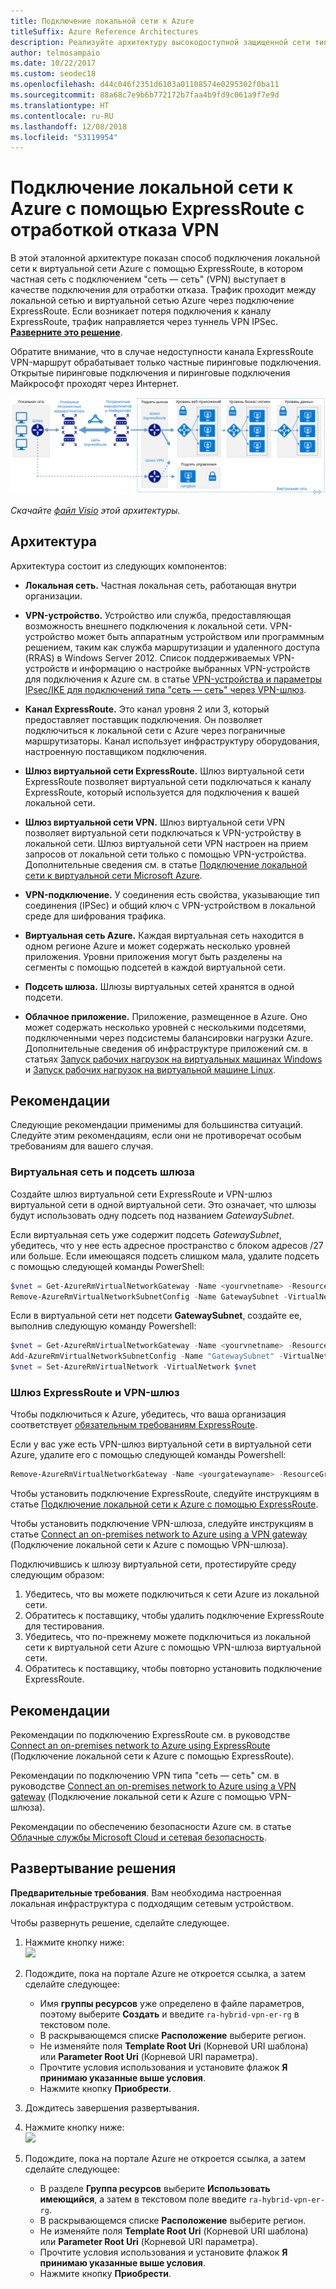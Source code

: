 ```yaml
---
title: Подключение локальной сети к Azure
titleSuffix: Azure Reference Architectures
description: Реализуйте архитектуру высокодоступной защищенной сети типа "сеть — сеть", которая охватывает виртуальную сеть Azure и локальную сеть, подключенные с помощью ExpressRoute с отработкой отказа VPN-шлюза.
author: telmosampaio
ms.date: 10/22/2017
ms.custom: seodec18
ms.openlocfilehash: d44c046f2351d6103a01108574e0295302f0ba11
ms.sourcegitcommit: 88a68c7e9b6b772172b7faa4b9fd9c061a9f7e9d
ms.translationtype: HT
ms.contentlocale: ru-RU
ms.lasthandoff: 12/08/2018
ms.locfileid: "53119954"
---
```

# <a name="connect-an-on-premises-network-to-azure-using-expressroute-with-vpn-failover"></a>Подключение локальной сети к Azure с помощью ExpressRoute с отработкой отказа VPN

В этой эталонной архитектуре показан способ подключения локальной сети к виртуальной сети Azure с помощью ExpressRoute, в котором частная сеть с подключением "сеть — сеть" (VPN) выступает в качестве подключения для отработки отказа. Трафик проходит между локальной сетью и виртуальной сетью Azure через подключение ExpressRoute. Если возникает потеря подключения к каналу ExpressRoute, трафик направляется через туннель VPN IPSec. [**Разверните это решение**](#deploy-the-solution).

Обратите внимание, что в случае недоступности канала ExpressRoute VPN-маршрут обрабатывает только частные пиринговые подключения. Открытые пиринговые подключения и пиринговые подключения Майкрософт проходят через Интернет.

![Эталонная архитектура высокодоступной гибридной сети с использованием ExpressRoute и VPN-шлюза](./images/expressroute-vpn-failover.png)

*Скачайте [файл Visio][visio-download] этой архитектуры.*

## <a name="architecture"></a>Архитектура

Архитектура состоит из следующих компонентов:

- **Локальная сеть.** Частная локальная сеть, работающая внутри организации.

- **VPN-устройство.** Устройство или служба, предоставляющая возможность внешнего подключения к локальной сети. VPN-устройство может быть аппаратным устройством или программным решением, таким как служба маршрутизации и удаленного доступа (RRAS) в Windows Server 2012. Список поддерживаемых VPN-устройств и информацию о настройке выбранных VPN-устройств для подключения к Azure см. в статье [VPN-устройства и параметры IPsec/IKE для подключений типа "сеть — сеть" через VPN-шлюз][vpn-appliance].

- **Канал ExpressRoute.** Это канал уровня 2 или 3, который предоставляет поставщик подключения. Он позволяет подключиться к локальной сети с Azure через пограничные маршрутизаторы. Канал использует инфраструктуру оборудования, настроенную поставщиком подключения.

- **Шлюз виртуальной сети ExpressRoute.** Шлюз виртуальной сети ExpressRoute позволяет виртуальной сети подключаться к каналу ExpressRoute, который используется для подключения к вашей локальной сети.

- **Шлюз виртуальной сети VPN.** Шлюз виртуальной сети VPN позволяет виртуальной сети подключаться к VPN-устройству в локальной сети. Шлюз виртуальной сети VPN настроен на прием запросов от локальной сети только с помощью VPN-устройства. Дополнительные сведения см. в статье [Подключение локальной сети к виртуальной сети Microsoft Azure][connect-to-an-Azure-vnet].

- **VPN-подключение.** У соединения есть свойства, указывающие тип соединения (IPSec) и общий ключ с VPN-устройством в локальной среде для шифрования трафика.

- **Виртуальная сеть Azure.** Каждая виртуальная сеть находится в одном регионе Azure и может содержать несколько уровней приложения. Уровни приложения могут быть разделены на сегменты с помощью подсетей в каждой виртуальной сети.

- **Подсеть шлюза.** Шлюзы виртуальных сетей хранятся в одной подсети.

- **Облачное приложение.** Приложение, размещенное в Azure. Оно может содержать несколько уровней с несколькими подсетями, подключенными через подсистемы балансировки нагрузки Azure. Дополнительные сведения об инфраструктуре приложений см. в статьях [Запуск рабочих нагрузок на виртуальных машинах Windows][windows-vm-ra] и [Запуск рабочих нагрузок на виртуальной машине Linux][linux-vm-ra].

## <a name="recommendations"></a>Рекомендации

Следующие рекомендации применимы для большинства ситуаций. Следуйте этим рекомендациям, если они не противоречат особым требованиям для вашего случая.

### <a name="vnet-and-gatewaysubnet"></a>Виртуальная сеть и подсеть шлюза

Создайте шлюз виртуальной сети ExpressRoute и VPN-шлюз виртуальной сети в одной виртуальной сети. Это означает, что шлюзы будут использовать одну подсеть под названием *GatewaySubnet*.

Если виртуальная сеть уже содержит подсеть *GatewaySubnet*, убедитесь, что у нее есть адресное пространство с блоком адресов /27 или больше. Если имеющаяся подсеть слишком мала, удалите подсеть с помощью следующей команды PowerShell:

```powershell
$vnet = Get-AzureRmVirtualNetworkGateway -Name <yourvnetname> -ResourceGroupName <yourresourcegroup>
Remove-AzureRmVirtualNetworkSubnetConfig -Name GatewaySubnet -VirtualNetwork $vnet
```

Если в виртуальной сети нет подсети **GatewaySubnet**, создайте ее, выполнив следующую команду Powershell:

```powershell
$vnet = Get-AzureRmVirtualNetworkGateway -Name <yourvnetname> -ResourceGroupName <yourresourcegroup>
Add-AzureRmVirtualNetworkSubnetConfig -Name "GatewaySubnet" -VirtualNetwork $vnet -AddressPrefix "10.200.255.224/27"
$vnet = Set-AzureRmVirtualNetwork -VirtualNetwork $vnet
```

### <a name="vpn-and-expressroute-gateways"></a>Шлюз ExpressRoute и VPN-шлюз

Чтобы подключиться к Azure, убедитесь, что ваша организация соответствует [обязательным требованиям ExpressRoute][expressroute-prereq].

Если у вас уже есть VPN-шлюз виртуальной сети в виртуальной сети Azure, удалите его с помощью следующей команды Powershell:

```powershell
Remove-AzureRmVirtualNetworkGateway -Name <yourgatewayname> -ResourceGroupName <yourresourcegroup>
```

Чтобы установить подключение ExpressRoute, следуйте инструкциям в статье [Подключение локальной сети к Azure с помощью ExpressRoute][implementing-expressroute].

Чтобы установить подключение VPN-шлюза, следуйте инструкциям в статье [Connect an on-premises network to Azure using a VPN gateway][implementing-vpn] (Подключение локальной сети к Azure с помощью VPN-шлюза).

Подключившись к шлюзу виртуальной сети, протестируйте среду следующим образом:

1. Убедитесь, что вы можете подключиться к сети Azure из локальной сети.
2. Обратитесь к поставщику, чтобы удалить подключение ExpressRoute для тестирования.
3. Убедитесь, что по-прежнему можете подключиться из локальной сети к виртуальной сети Azure с помощью VPN-шлюза виртуальной сети.
4. Обратитесь к поставщику, чтобы повторно установить подключение ExpressRoute.

## <a name="considerations"></a>Рекомендации

Рекомендации по подключению ExpressRoute см. в руководстве [Connect an on-premises network to Azure using ExpressRoute][guidance-expressroute] (Подключение локальной сети к Azure с помощью ExpressRoute).

Рекомендации по подключению VPN типа "сеть — сеть" см. в руководстве [Connect an on-premises network to Azure using a VPN gateway][guidance-vpn] (Подключение локальной сети к Azure с помощью VPN-шлюза).

Рекомендации по обеспечению безопасности Azure см. в статье [Облачные службы Microsoft Cloud и сетевая безопасность][best-practices-security].

## <a name="deploy-the-solution"></a>Развертывание решения

**Предварительные требования**. Вам необходима настроенная локальная инфраструктура с подходящим сетевым устройством.

Чтобы развернуть решение, сделайте следующее.

<!-- markdownlint-disable MD033 -->

1. Нажмите кнопку ниже:<br><a href="https://portal.azure.com/#create/Microsoft.Template/uri/https%3A%2F%2Fraw.githubusercontent.com%2Fmspnp%2Freference-architectures%2Fmaster%2Fhybrid-networking%2Fexpressroute-vpn-failover%2Fazuredeploy.json" target="_blank"><img src="https://azuredeploy.net/deploybutton.png"/></a>

2. Подождите, пока на портале Azure не откроется ссылка, а затем сделайте следующее:
   - Имя **группы ресурсов** уже определено в файле параметров, поэтому выберите **Создать** и введите `ra-hybrid-vpn-er-rg` в текстовом поле.
   - В раскрывающемся списке **Расположение** выберите регион.
   - Не изменяйте поля **Template Root Uri** (Корневой URI шаблона) или **Parameter Root Uri** (Корневой URI параметра).
   - Прочтите условия использования и установите флажок **Я принимаю указанные выше условия**.
   - Нажмите кнопку **Приобрести**.

3. Дождитесь завершения развертывания.

4. Нажмите кнопку ниже:<br><a href="https://portal.azure.com/#create/Microsoft.Template/uri/https%3A%2F%2Fraw.githubusercontent.com%2Fmspnp%2Freference-architectures%2Fmaster%2Fhybrid-networking%2Fexpressroute-vpn-failover%2Fazuredeploy-expressRouteCircuit.json" target="_blank"><img src="https://azuredeploy.net/deploybutton.png"/></a>

5. Подождите, пока на портале Azure не откроется ссылка, а затем сделайте следующее:
   - В разделе **Группа ресурсов** выберите **Использовать имеющийся**, а затем в текстовом поле введите `ra-hybrid-vpn-er-rg`.
   - В раскрывающемся списке **Расположение** выберите регион.
   - Не изменяйте поля **Template Root Uri** (Корневой URI шаблона) или **Parameter Root Uri** (Корневой URI параметра).
   - Прочтите условия использования и установите флажок **Я принимаю указанные выше условия**.
   - Нажмите кнопку **Приобрести**.

<!-- markdownlint-enable MD033 -->

<!-- links -->

[windows-vm-ra]: ../virtual-machines-windows/index.md
[linux-vm-ra]: ../virtual-machines-linux/index.md
[resource-manager-overview]: /azure/azure-resource-manager/resource-group-overview
[vpn-appliance]: /azure/vpn-gateway/vpn-gateway-about-vpn-devices
[azure-vpn-gateway]: /azure/vpn-gateway/vpn-gateway-about-vpngateways
[connect-to-an-Azure-vnet]: https://technet.microsoft.com/library/dn786406.aspx
[expressroute-prereq]: /azure/expressroute/expressroute-prerequisites
[implementing-expressroute]: ./expressroute.md
[implementing-vpn]: ./vpn.md
[guidance-expressroute]: ./expressroute.md
[guidance-vpn]: ./vpn.md
[best-practices-security]: /azure/best-practices-network-security
[visio-download]: https://archcenter.blob.core.windows.net/cdn/hybrid-network-architectures.vsdx
